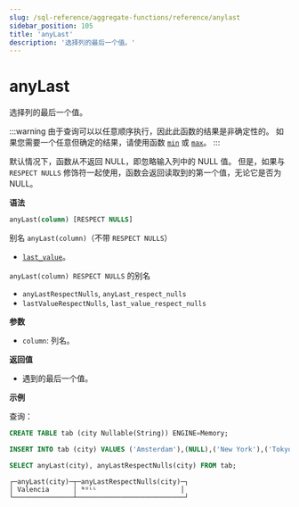 ```yaml
---
slug: /sql-reference/aggregate-functions/reference/anylast
sidebar_position: 105
title: 'anyLast'
description: '选择列的最后一个值。'
---
```



# anyLast

选择列的最后一个值。

:::warning
由于查询可以以任意顺序执行，因此此函数的结果是非确定性的。
如果您需要一个任意但确定的结果，请使用函数 [`min`](../reference/min.md) 或 [`max`](../reference/max.md)。
:::

默认情况下，函数从不返回 NULL，即忽略输入列中的 NULL 值。
但是，如果与 `RESPECT NULLS` 修饰符一起使用，函数会返回读取到的第一个值，无论它是否为 NULL。

**语法**

```sql
anyLast(column) [RESPECT NULLS]
```

别名 `anyLast(column)`（不带 `RESPECT NULLS`）
- [`last_value`](../reference/last_value.md)。

`anyLast(column) RESPECT NULLS` 的别名
- `anyLastRespectNulls`, `anyLast_respect_nulls`
- `lastValueRespectNulls`, `last_value_respect_nulls`

**参数**
- `column`: 列名。

**返回值**

- 遇到的最后一个值。

**示例**

查询：

```sql
CREATE TABLE tab (city Nullable(String)) ENGINE=Memory;

INSERT INTO tab (city) VALUES ('Amsterdam'),(NULL),('New York'),('Tokyo'),('Valencia'),(NULL);

SELECT anyLast(city), anyLastRespectNulls(city) FROM tab;
```

```response
┌─anyLast(city)─┬─anyLastRespectNulls(city)─┐
│ Valencia      │ ᴺᵁᴸᴸ                     │
└───────────────┴───────────────────────────┘
```
